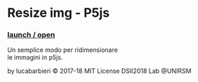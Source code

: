 # Resize img - P5js
 ### [launch / open](http://dsii-2018-unirsm.github.io/lucabarbieri/making_visible/resize_img/resize_img.html)
             
Un semplice modo per ridimensionare <br>
le immagini in p5js. <br>

by lucabarbieri © 2017-18 MIT License
DSII2018 Lab @UNIRSM
